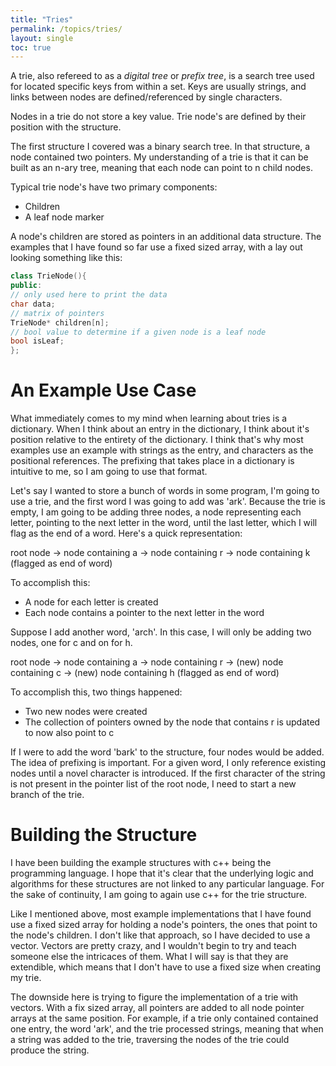 ```yaml
---
title: "Tries"
permalink: /topics/tries/
layout: single
toc: true
---
```

A trie, also refereed to as a *digital tree* or *prefix tree*, is a search tree used for located specific keys from within a set. Keys are usually strings, and links between nodes are defined/referenced by single characters.

Nodes in a trie do not store a key value. Trie node's are defined by their position with the structure.

The first structure I covered was a binary search tree. In that structure, a node contained two pointers. My understanding of a trie is that it can be built as an n-ary tree, meaning that each node can point to n child nodes. 

Typical trie node's have two primary components:
- Children
- A leaf node marker

A node's children are stored as pointers in an additional data structure. The examples that I have found so far use a fixed sized array, with a lay out looking something like this:

```c++
class TrieNode(){
public:
// only used here to print the data
char data;
// matrix of pointers
TrieNode* children[n];
// bool value to determine if a given node is a leaf node
bool isLeaf;
};
```
# An Example Use Case

What immediately comes to my mind when learning about tries is a dictionary. When I think about an entry in the dictionary, I think about it's position relative to the entirety of the dictionary. I think that's why most examples use an example with strings as the entry, and characters as the positional references. The prefixing that takes place in a dictionary is intuitive to me, so I am going to use that format. 

Let's say I wanted to store a bunch of words in some program, I'm going to use a trie, and the first word I was going to add was 'ark'. Because the trie is empty, I am going to be adding three nodes, a node representing each letter, pointing to the next letter in the word, until the last letter, which I will flag as the end of a word. Here's a quick representation:

root node -> node containing a -> node containing r -> node containing k (flagged as end of word)

To accomplish this:
- A node for each letter is created
- Each node contains a pointer to the next letter in the word

Suppose I add another word, 'arch'. In this case, I will only be adding two nodes, one for c and on for h.

root node -> node containing a -> node containing r -> (new) node containing c -> (new) node containing h (flagged as end of word)

To accomplish this, two things happened:
- Two new nodes were created
- The collection of pointers owned by the node that contains r is updated to now also point to c

If I were to add the word 'bark' to the structure, four nodes would be added. The idea of prefixing is important. For a given word, I only reference existing nodes until a novel character is introduced. If the first character of the string is not present in the pointer list of the root node, I need to start a new branch of the trie.

# Building the Structure

I have been building the example structures with c++ being the programming language. I hope that it's clear that the underlying logic and algorithms for these structures are not linked to any particular language. For the sake of continuity, I am going to again use c++ for the trie structure. 

Like I mentioned above, most example implementations that I have found use a fixed sized array for holding a node's pointers, the ones that point to the node's children. I don't like that approach, so I have decided to use a vector. Vectors are pretty crazy, and I wouldn't begin to try and teach someone else the intricaces of them. What I will say is that they are extendible, which means that I don't have to use a fixed size when creating my trie. 

The downside here is trying to figure the implementation of a trie with vectors. With a fix sized array, all pointers are added to all node pointer arrays at the same position. For example, if a trie only contained contained one entry, the word 'ark', and the trie processed strings, meaning that when a string was added to the trie, traversing the nodes of the trie could produce the string. 
